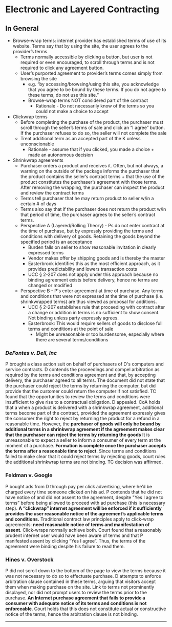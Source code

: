 # Electronic and Layered Contracting

## In General

* Browse-wrap terms: internet provider has established terms of use of its website. Terms say that by using the site, the user agrees to the provider’s terms.
  * Terms normally accessible by clicking a button, but user is not required or even encouraged, to scroll through terms and is not required to click any agreement button.
  * User’s purported agreement to provider’s terms comes simply from browsing the site
    * e.g. “by accessing/browsing/using this site, you acknowledge that you agree to be bound by these terms. If you do not agree to these terms, do not use this site.”
    * Browse-wrap terms NOT considered part of the contract
      * Rationale - Do not necessarily know of the terms so you could not make a choice to accept
* Clickwrap terms
  * Before completing the purchase of the product, the purchaser must scroll through the seller’s terms of sale and click an “I agree” button. If the purchaser refuses to do so, the seller will not complete the sale
  * Treat additional term as an accepted part of the K unless unconscionable
    * Rationale - assume that if you clicked, you made a choice + made an autonomous decision
* Shrinkwrap agreements
  * Purchaser orders a product and receives it. Often, but not always, a warning on the outside of the package informs the purchaser that the product contains the seller’s contract terms + that the use of the product constitutes the purchaser’s agreement with those terms. After removing the wrapping, the purchaser can inspect the product and review the contract terms
  * Terms tell purchaser that he may return product to seller w/in a certain # of days
  * Terms also say that if the purchaser does not return the product w/in that period of time, the purchaser agrees to the seller’s contract terms.
  * Perspective A (Layered/Rolling Theory) - Ps do not enter contract at the time of purchase, but by expressly providing the terms and conditions with delivery of goods. Retaining the goods beyond the specified period is an acceptance
    * Burden falls on seller to show reasonable invitation in clearly expressed terms
    * Vendor makes offer by shipping goods and is thereby the master
    * Easterbrook identifies this as the most efficient approach, as it provides predictability and lowers transaction costs
    * UCC § 2-207 does not apply under this approach because no binding agreement exists before delivery, hence no terms are changed or modified
  * Perspective B - P's enter agreement at time of purchase. Any terms and conditions that were not expressed at the time of purchase (i.e. shrinkwrapped terms) are thus viewed as proposal for additions.
    * UCC § 2-207 establishes rule that proceeding with contract after a change or addition in terms is no sufficient to show consent. Not binding unless party expressly agrees.
    * Easterbrook: This would require sellers of goods to disclose full terms and conditions at the point of sale
      * Might be unreasonable or too burdensome, especially where there are several terms/conditions

### *DeFontes v. Dell, Inc*

P brought a class action suit on behalf of purchasers of D's computers and service contracts. D contends the proceedings and compel arbitration as required by the terms and conditions agreement and that, by accepting delivery, the purchaser agreed to all terms. The document did not state that the purchaser could reject the terms by returning the computer, but did provide that the customer could return the computer if not satisfied. TC found that the opportunities to review the terms and conditions were insufficient to give rise to a contractual obligation. D appealed. CoA holds that a  when a product is delivered with a shrinkwrap agreement, additional terms become part of the contract, provided the agreement expressly gives the consumer the right to reject by returning the product for a refund in a reasonable time. However, the **purchaser of goods will only be bound by additional terms in a shrinkwrap agreement if the agreement makes clear that the purchaser can reject the terms by returning the goods** It is unreasonable to expect a seller to inform a consumer of every term at the moment of a purchase. **Formation is complete once the purchaser accepts the terms after a reasonable time to reject**. Since terms and conditions failed to make clear that it could reject terms by rejecting goods, court rules the additional shrinkwrap terms are not binding. TC decision was affirmed.

### **Feldman v. Google**

P bought ads from D through pay per click advertising, where he’d be charged every time someone clicked on his ad. P contends that he did not have notice of and did not assent to the agreement, despite "Yes I agree to terms” before being allowed to proceed with ad purchase (this is necessary step). **A “clickwrap” internet agreement will be enforced if it sufficiently provides the user reasonable notice of the agreement’s applicable terms and conditions.** Traditional contract law principles apply to click-wrap agreements: **need reasonable notice of terms and manifestation of assent**. Click-wraps normally achieve both. Court found that a reasonably prudent internet user would have been aware of terms and that P manifested assent by clicking “Yes I agree”. Thus, the terms of the agreement were binding despite his failure to read them.

### **Hines v. Overstock**

P did not scroll down to the bottom of the page to view the terms because it was not necessary to do so to effectuate purchase. D attempts to enforce arbitration clause contained in these terms, arguing that visitors accept them when making purchase on the site. Link to terms not prominently displayed, nor did not prompt users to review the terms prior to the purchase. **An Internet purchase agreement that fails to provide a consumer with adequate notice of its terms and conditions is not enforceable**. Court holds that this does not constitute actual or constructive notice of the terms, hence the arbitration clause is not binding.

---
